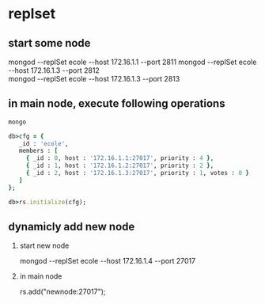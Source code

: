# replset

## start some node

mongod --replSet ecole --host 172.16.1.1 --port 2811
mongod --replSet ecole --host 172.16.1.3 --port 2812  
mongod --replSet ecole --host 172.16.1.3 --port 2813  

## in main node, execute following operations


```ruby
mongo 

db>cfg = {  
   _id : 'ecole',  
   members : [  
     { _id : 0, host : '172.16.1.1:27017', priority : 4 },  
     { _id : 1, host : '172.16.1.2:27017', priority : 2 },  
     { _id : 2, host : '172.16.1.3:27017', priority : 1, votes : 0 }  
   ]  
};  

db>rs.initialize(cfg);
```

## dynamicly add new node

1. start new node

	mongod --replSet ecole --host 172.16.1.4 --port 27017 

1. in main node

	rs.add("newnode:27017");
